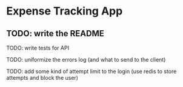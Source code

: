 # Expense Tracking App

## TODO: write the README

TODO: write tests for API

TODO: uniformize the errors log (and what to send to the client)

TODO: add some kind of attempt limit to the login (use redis to store attempts and block the user)
